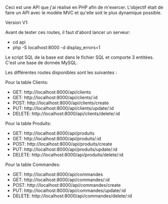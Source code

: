 Ceci est une API que j'ai réalisé en PHP afin de m'exercer. L'objectif était de faire un API avec le modèle MVC et qu'elle soit le plus dynamique possible.

Version V1:

Avant de tester ces routes, il faut d'abord lancer un serveur:
  - cd api
  - php -S localhost:8000 -d display_errors=1

Le script SQL de la base est dans le fichier SQL et comporte 3 entitées. C'est une base de donnée MySQL.

Les différentes routes disponibles sont les suivantes : 

Pour la table Clients: 
  -  GET: http://localhost:8000/api/clients
  -  GET: http://localhost:8000/api/clients/:id
  -  POST: http://localhost:8000/api/clients/create
  -  PUT: http://localhost:8000/api/clients/update/:id
  -  DELETE: http://localhost:8000/api/clients/delete/:id
    
Pour la table Produits:
  - GET: http://localhost:8000/api/produits
  - GET: http://localhost:8000/api/produits/:id
  - POST: http://localhost:8000/api/produits/create
  - PUT: http://localhost:8000/api/produits/update/:id
  - DELETE: http://localhost:8000/api/produits/delete/:id


Pour la table Commandes:
  - GET: http://localhost:8000/api/commandes
  - GET: http://localhost:8000/api/commandes/:id
  - POST: http://localhost:8000/api/commandes/create
  - PUT: http://localhost:8000/api/commandes/update/:id
  - DELETE: http://localhost:8000/api/commandes/delete/:id
